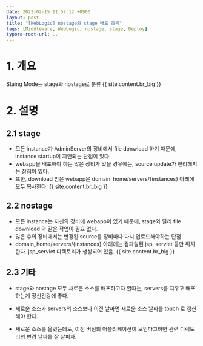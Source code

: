 ```yaml
---
date: 2022-02-15 11:57:12 +0900
layout: post
title: "[WebLogic] nostage와 stage 배포 흐름"
tags: [Middleware, WebLogic, nostage, stage, Deploy]
typora-root-url: ..
---
```



# 1. 개요

Staing Mode는 stage와 nostage로 분류
{{ site.content.br_big }}
# 2. 설명

## 2.1 stage

* 모든 instance가 AdminServer의 장비에서 file donwload 하기 때문에, instance startup이 지연되는 단점이 있다.
* webapp을 배포해야 하는 많은 장비가 있을 경우에는, source update가 편리해지는 장점이 있다.
* 또한, download 받은 webapp은 domain_home/servers/{instances} 아래에 모두 복사한다.
{{ site.content.br_big }}
## 2.2 nostage

* 모든 instance는 자신의 장비에 webapp이 있기 때문에, stage와 달리 file download 와 같은 작업이 필요 없다.
* 많은 수의 장비에서는 변경된 source를 장비마다 다시 업로드해야하는 단점
* domain_home/servers/{instances} 아래에는 컴파일된 jsp, servlet 등만 위치한다. jsp_servlet 디렉토리가 생성되어 있음.
{{ site.content.br_big }}
## 2.3 기타

* stage와 nostage 모두 새로운 소스를 배포하고자 할때는, servers를 지우고 배포하는게 정신건강에 좋다.
* 새로운 소스가 servers의 소스보다 이전 날짜면 새로운 소스 날짜를 touch 로 갱신해야 한다.

* 새로운 소스를 올렸는데도, 이전 버전의 어플리케이션이 보인다고하면 관련 디렉토리의 변경 날짜를 잘 살피자.
